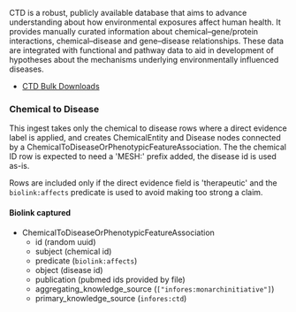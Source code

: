 CTD is a robust, publicly available database that aims to advance understanding about how environmental exposures affect human health. It provides manually curated information about chemical–gene/protein interactions, chemical–disease and gene–disease relationships. These data are integrated with functional and pathway data to aid in development of hypotheses about the mechanisms underlying environmentally influenced diseases.

* [CTD Bulk Downloads](http://ctdbase.org/downloads/) 

### Chemical to Disease

This ingest takes only the chemical to disease rows where a direct evidence label is applied, and creates ChemicalEntity and Disease nodes connected by a ChemicalToDiseaseOrPhenotypicFeatureAssociation. The the chemical ID row is expected to need a 'MESH:' prefix added, the disease id is used as-is. 

Rows are included only if the direct evidence field is 'therapeutic' and the `biolink:affects` predicate is used to avoid making too strong a claim.

#### Biolink captured

* ChemicalToDiseaseOrPhenotypicFeatureAssociation
  * id (random uuid)
  * subject (chemical id)
  * predicate (`biolink:affects`)
  * object (disease id)
  * publication (pubmed ids provided by file)
  * aggregating_knowledge_source (`["infores:monarchinitiative"]`)
  * primary_knowledge_source (`infores:ctd`)

